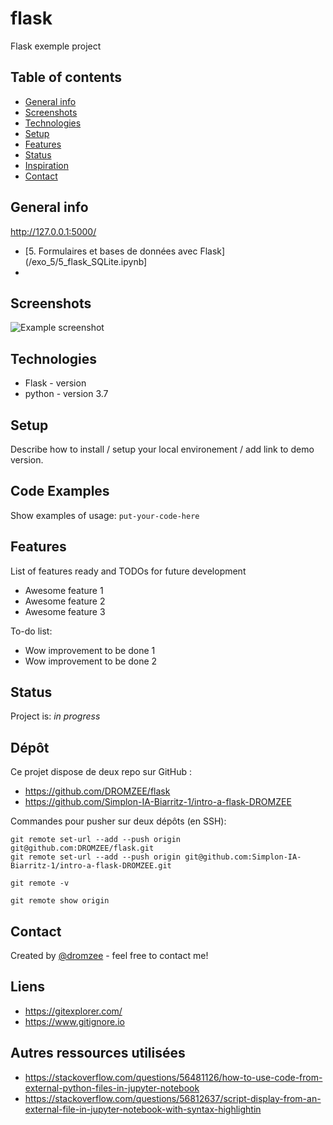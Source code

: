 # flask
Flask exemple project

## Table of contents
* [General info](#general-info)
* [Screenshots](#screenshots)
* [Technologies](#technologies)
* [Setup](#setup)
* [Features](#features)
* [Status](#status)
* [Inspiration](#inspiration)
* [Contact](#contact)

## General info



http://127.0.0.1:5000/





* [5. Formulaires et bases de données avec Flask](/exo_5/5_flask_SQLite.ipynb]
* 

## Screenshots
![Example screenshot](./img/screenshot.png)

## Technologies
* Flask - version
* python - version 3.7

## Setup
Describe how to install / setup your local environement / add link to demo version.

## Code Examples
Show examples of usage:
`put-your-code-here`

## Features
List of features ready and TODOs for future development
* Awesome feature 1
* Awesome feature 2
* Awesome feature 3

To-do list:
* Wow improvement to be done 1
* Wow improvement to be done 2

## Status
Project is: _in progress_

## Dépôt

Ce projet dispose de deux repo sur GitHub :
* https://github.com/DROMZEE/flask
* https://github.com/Simplon-IA-Biarritz-1/intro-a-flask-DROMZEE

Commandes pour pusher sur deux dépôts (en SSH):

```console
git remote set-url --add --push origin git@github.com:DROMZEE/flask.git
git remote set-url --add --push origin git@github.com:Simplon-IA-Biarritz-1/intro-a-flask-DROMZEE.git
```

```console
git remote -v
```

```console
git remote show origin
```

## Contact
Created by [@dromzee](https://dromzee.fr/) - feel free to contact me!

## Liens

* https://gitexplorer.com/
* https://www.gitignore.io

## Autres ressources utilisées

* https://stackoverflow.com/questions/56481126/how-to-use-code-from-external-python-files-in-jupyter-notebook
* https://stackoverflow.com/questions/56812637/script-display-from-an-external-file-in-jupyter-notebook-with-syntax-highlightin
